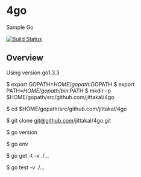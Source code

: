 # 4go
Sample Go

[![Build Status](https://travis-ci.org/jittakal/4go.svg?branch=master)](https://travis-ci.org/jittakal/4go)

## Overview

Using version go1.3.3

$ export GOPATH=$HOME/gopath:$GOPATH
$ export PATH=$HOME/gopath/bin:$PATH
$ mkdir -p $HOME/gopath/src/github.com/jittakal/4go

$ cd $HOME/gopath/src/github.com/jittakal/4go

$ git clone git@github.com/jittakal/4go.git

$ go version

$ go env

$ go get -t -v ./...

$ go test -v ./...

